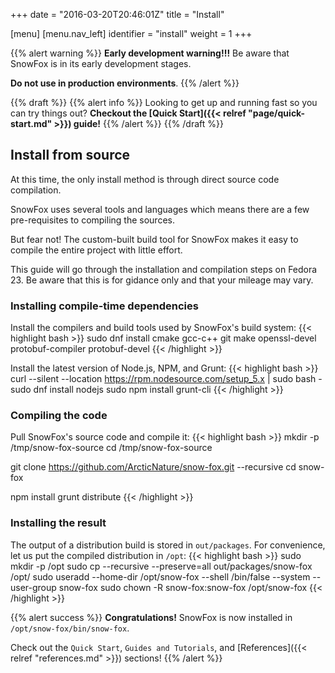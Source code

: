 +++
date = "2016-03-20T20:46:01Z"
title = "Install"

[menu]
  [menu.nav_left]
    identifier = "install"
    weight = 1
+++

{{% alert warning %}}
  **Early development warning!!!**
  Be aware that SnowFox is in its early development stages.

  **Do not use in production environments**.
{{% /alert %}}

{{% draft %}}
{{% alert info %}}
Looking to get up and running fast so you can try things out?
**Checkout the [Quick Start]({{< relref "page/quick-start.md" >}}) guide!**
{{% /alert %}}
{{% /draft %}}


Install from source
-------------------
At this time, the only install method is through direct
source code compilation.

SnowFox uses several tools and languages which means there are
a few pre-requisites to compiling the sources.

But fear not!
The custom-built build tool for SnowFox makes it
easy to compile the entire project with little effort.

This guide will go through the installation and compilation
steps on Fedora 23.
Be aware that this is for gidance only and that your mileage may vary.

### Installing compile-time dependencies
Install the compilers and build tools used by SnowFox's build system:
{{< highlight bash >}}
sudo dnf install cmake gcc-c++ git make openssl-devel protobuf-compiler protobuf-devel
{{< /highlight >}}

Install the latest version of Node.js, NPM, and Grunt:
{{< highlight bash >}}
curl --silent --location https://rpm.nodesource.com/setup_5.x | sudo bash -
sudo dnf install nodejs
sudo npm install grunt-cli
{{< /highlight >}}

### Compiling the code
Pull SnowFox's source code and compile it:
{{< highlight bash >}}
mkdir -p /tmp/snow-fox-source
cd /tmp/snow-fox-source

git clone https://github.com/ArcticNature/snow-fox.git --recursive
cd snow-fox

npm install
grunt distribute
{{< /highlight >}}

### Installing the result
The output of a distribution build is stored in `out/packages`.
For convenience, let us put the compiled distribution in `/opt`:
{{< highlight bash >}}
sudo mkdir -p /opt
sudo cp --recursive --preserve=all out/packages/snow-fox /opt/
sudo useradd --home-dir /opt/snow-fox --shell /bin/false --system --user-group snow-fox
sudo chown -R snow-fox:snow-fox /opt/snow-fox
{{< /highlight >}}

{{% alert success %}}
  **Congratulations!**
  SnowFox is now installed in `/opt/snow-fox/bin/snow-fox`.

  Check out the `Quick Start`,
  `Guides and Tutorials`, and
  [References]({{< relref "references.md" >}}) sections!
{{% /alert %}}
